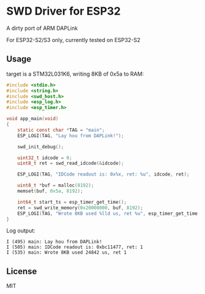 # SWD Driver for ESP32

A dirty port of ARM DAPLink

For ESP32-S2/S3 only, currently tested on ESP32-S2

## Usage

target is a STM32L031K6, writing 8KB of 0x5a to RAM:

```c
#include <stdio.h>
#include <string.h>
#include <swd_host.h>
#include <esp_log.h>
#include <esp_timer.h>

void app_main(void)
{
    static const char *TAG = "main";
    ESP_LOGI(TAG, "Lay hou from DAPLink!");

    swd_init_debug();

    uint32_t idcode = 0;
    uint8_t ret = swd_read_idcode(&idcode);

    ESP_LOGI(TAG, "IDCode readout is: 0x%x, ret: %u", idcode, ret);

    uint8_t *buf = malloc(8192);
    memset(buf, 0x5a, 8192);

    int64_t start_ts = esp_timer_get_time();
    ret = swd_write_memory(0x20000000, buf, 8192);
    ESP_LOGI(TAG, "Wrote 8KB used %lld us, ret %u", esp_timer_get_time() - start_ts, ret);
}

```

Log output:

```
I (495) main: Lay hou from DAPLink!
I (505) main: IDCode readout is: 0xbc11477, ret: 1
I (535) main: Wrote 8KB used 24842 us, ret 1
```

## License 

MIT


